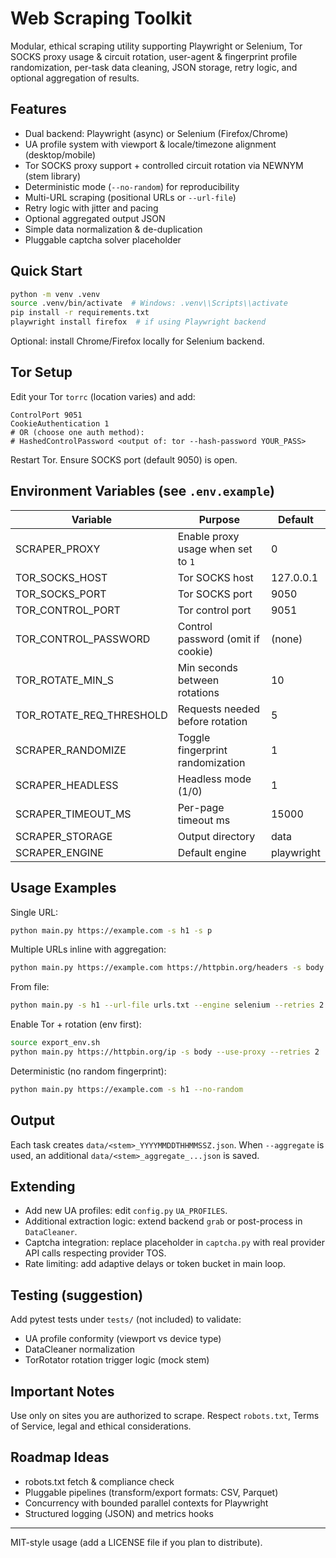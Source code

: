 # Web Scraping Toolkit

Modular, ethical scraping utility supporting Playwright or Selenium, Tor SOCKS proxy usage & circuit rotation, user-agent & fingerprint profile randomization, per-task data cleaning, JSON storage, retry logic, and optional aggregation of results.

## Features
- Dual backend: Playwright (async) or Selenium (Firefox/Chrome)
- UA profile system with viewport & locale/timezone alignment (desktop/mobile)
- Tor SOCKS proxy support + controlled circuit rotation via NEWNYM (stem library)
- Deterministic mode (`--no-random`) for reproducibility
- Multi-URL scraping (positional URLs or `--url-file`)
- Retry logic with jitter and pacing
- Optional aggregated output JSON
- Simple data normalization & de-duplication
- Pluggable captcha solver placeholder

## Quick Start
```bash
python -m venv .venv
source .venv/bin/activate  # Windows: .venv\\Scripts\\activate
pip install -r requirements.txt
playwright install firefox  # if using Playwright backend
```

Optional: install Chrome/Firefox locally for Selenium backend.

## Tor Setup
Edit your Tor `torrc` (location varies) and add:
```
ControlPort 9051
CookieAuthentication 1
# OR (choose one auth method):
# HashedControlPassword <output of: tor --hash-password YOUR_PASS>
```
Restart Tor. Ensure SOCKS port (default 9050) is open.

## Environment Variables (see `.env.example`)
| Variable | Purpose | Default |
|----------|---------|---------|
| SCRAPER_PROXY | Enable proxy usage when set to `1` | 0 |
| TOR_SOCKS_HOST | Tor SOCKS host | 127.0.0.1 |
| TOR_SOCKS_PORT | Tor SOCKS port | 9050 |
| TOR_CONTROL_PORT | Tor control port | 9051 |
| TOR_CONTROL_PASSWORD | Control password (omit if cookie) | (none) |
| TOR_ROTATE_MIN_S | Min seconds between rotations | 10 |
| TOR_ROTATE_REQ_THRESHOLD | Requests needed before rotation | 5 |
| SCRAPER_RANDOMIZE | Toggle fingerprint randomization | 1 |
| SCRAPER_HEADLESS | Headless mode (1/0) | 1 |
| SCRAPER_TIMEOUT_MS | Per-page timeout ms | 15000 |
| SCRAPER_STORAGE | Output directory | data |
| SCRAPER_ENGINE | Default engine | playwright |

## Usage Examples
Single URL:
```bash
python main.py https://example.com -s h1 -s p
```
Multiple URLs inline with aggregation:
```bash
python main.py https://example.com https://httpbin.org/headers -s body --aggregate
```
From file:
```bash
python main.py -s h1 --url-file urls.txt --engine selenium --retries 2
```
Enable Tor + rotation (env first):
```bash
source export_env.sh
python main.py https://httpbin.org/ip -s body --use-proxy --retries 2
```
Deterministic (no random fingerprint):
```bash
python main.py https://example.com -s h1 --no-random
```

## Output
Each task creates `data/<stem>_YYYYMMDDTHHMMSSZ.json`. When `--aggregate` is used, an additional `data/<stem>_aggregate_...json` is saved.

## Extending
- Add new UA profiles: edit `config.py` `UA_PROFILES`.
- Additional extraction logic: extend backend `grab` or post-process in `DataCleaner`.
- Captcha integration: replace placeholder in `captcha.py` with real provider API calls respecting provider TOS.
- Rate limiting: add adaptive delays or token bucket in main loop.

## Testing (suggestion)
Add pytest tests under `tests/` (not included) to validate:
- UA profile conformity (viewport vs device type)
- DataCleaner normalization
- TorRotator rotation trigger logic (mock stem)

## Important Notes
Use only on sites you are authorized to scrape. Respect `robots.txt`, Terms of Service, legal and ethical considerations.

## Roadmap Ideas
- robots.txt fetch & compliance check
- Pluggable pipelines (transform/export formats: CSV, Parquet)
- Concurrency with bounded parallel contexts for Playwright
- Structured logging (JSON) and metrics hooks

---
MIT-style usage (add a LICENSE file if you plan to distribute).

